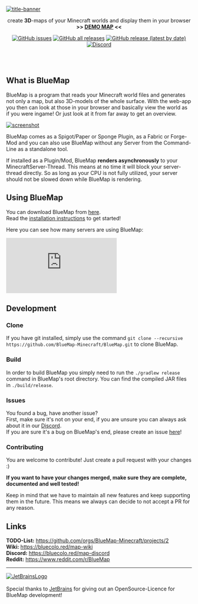 [![title-banner](https://bluecolored.de/paste/BluemapBanner.png)](https://bluemap.bluecolored.de/)

<div align="center">

create **3D**-maps of your Minecraft worlds and display them in your browser  
**>> [DEMO MAP](https://bluecolored.de/bluemap) <<**


[![GitHub issues](https://img.shields.io/github/issues-raw/BlueMap-Minecraft/BlueMap)](https://github.com/orgs/BlueMap-Minecraft/projects/2)
[![GitHub all releases](https://img.shields.io/github/downloads/BlueMap-Minecraft/BlueMap/total)](https://github.com/BlueMap-Minecraft/BlueMap/releases)
[![GitHub release (latest by date)](https://img.shields.io/github/v/release/BlueMap-Minecraft/BlueMap)](https://github.com/BlueMap-Minecraft/BlueMap/releases/latest)
[![Discord](https://img.shields.io/discord/665868367416131594?label=discord)](https://discord.gg/zmkyJa3)

</div>

<br>
<br>

## What is BlueMap
BlueMap is a program that reads your Minecraft world files and generates not only a map, but also 3D-models of the whole surface.
With the web-app you then can look at those in your browser and basically view the world as if you were ingame! 
Or just look at it from far away to get an overview.

[![screenshot](https://bluecolored.de/paste/BlueMapScreenshot.jpg?2)](https://bluecolored.de/bluemap)

BlueMap comes as a Spigot/Paper or Sponge Plugin, as a Fabric or Forge-Mod and you can also use BlueMap without any Server
from the Command-Line as a standalone tool.

If installed as a Plugin/Mod, BlueMap **renders asynchronously** to your MinecraftServer-Thread. 
This means at no time it will block your server-thread directly. 
So as long as your CPU is not fully utilized, your server should not be slowed down while BlueMap is rendering.


## Using BlueMap
You can download BlueMap from [here](https://github.com/BlueMap-Minecraft/BlueMap/releases).  
Read the [installation instructions](https://bluemap.bluecolored.de/wiki/getting-started/Installation.html) to get started!

Here you can see how many servers are using BlueMap:

[![BlueMap Graph](https://metrics.bluecolored.de/bluemap/graph.php?1)](https://metrics.bluecolored.de/)

## Development
### Clone
If you have git installed, simply use the command `git clone --recursive https://github.com/BlueMap-Minecraft/BlueMap.git` to clone BlueMap.

### Build
In order to build BlueMap you simply need to run the `./gradlew release` command in BlueMap's root directory.
You can find the compiled JAR files in `./build/release`.

### Issues
You found a bug, have another issue?  
First, make sure it's not on your end, if you are unsure you can always ask about it in our [Discord](https://bluecolo.red/map-discord).  
If you are sure it's a bug on BlueMap's end, please create an issue [here](https://github.com/BlueMap-Minecraft/BlueMap/issues)!

### Contributing
You are welcome to contribute!
Just create a pull request with your changes :)

**If you want to have your changes merged, make sure they are complete, documented and well tested!**

Keep in mind that we have to maintain all new features and keep supporting them in the future.
This means we always can decide to not accept a PR for any reason.

## Links
**TODO-List:** https://github.com/orgs/BlueMap-Minecraft/projects/2  
**Wiki:** https://bluecolo.red/map-wiki  
**Discord:** https://bluecolo.red/map-discord  
**Reddit:** https://www.reddit.com/r/BlueMap  

---

[![JetBrainsLogo](https://bluemap.bluecolored.de/assets/jetbrains.svg)](https://www.jetbrains.com/?from=BlueMap)<br>
<br>
Special thanks to [JetBrains](https://www.jetbrains.com/?from=BlueMap) for giving out an OpenSource-Licence for BlueMap development!
